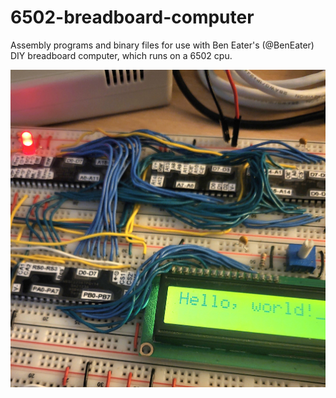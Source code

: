 # 6502-breadboard-computer
Assembly programs and binary files for use with Ben Eater's (@BenEater) DIY breadboard computer, which runs on a 6502 cpu.

<img src="docs/assets/breadboard_computer.jpg">
